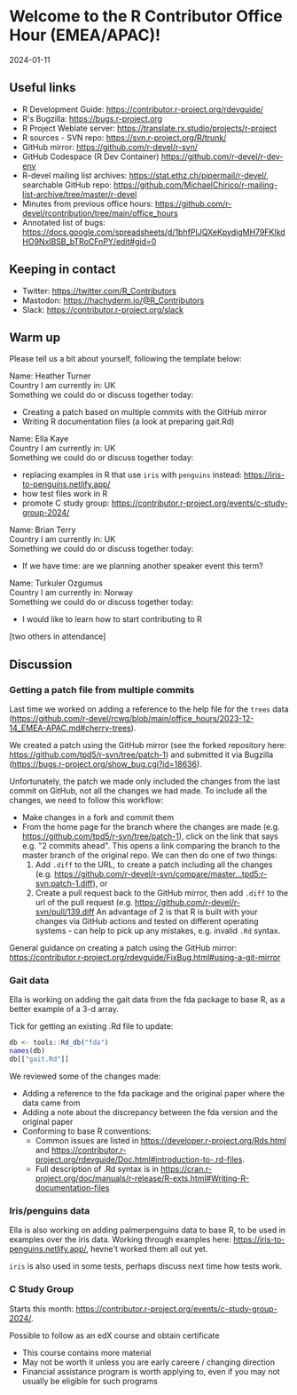 # Welcome to the R Contributor Office Hour (EMEA/APAC)! 
2024-01-11

## Useful links 

 * R Development Guide: https://contributor.r-project.org/rdevguide/ 
 * R's Bugzilla: https://bugs.r-project.org 
 * R Project Weblate server: https://translate.rx.studio/projects/r-project 
 * R sources - SVN repo: https://svn.r-project.org/R/trunk/ 
 * GitHub mirror: https://github.com/r-devel/r-svn/ 
 * GitHub Codespace (R Dev Container) https://github.com/r-devel/r-dev-env 
 * R-devel mailing list archives: https://stat.ethz.ch/pipermail/r-devel/, searchable GitHub repo: https://github.com/MichaelChirico/r-mailing-list-archive/tree/master/r-devel 
 * Minutes from previous office hours: https://github.com/r-devel/rcontribution/tree/main/office_hours 
 * Annotated list of bugs: https://docs.google.com/spreadsheets/d/1bhfPIJQXeKpydigMH79FKIkdHO9NxlBSB_bTRoCFnPY/edit#gid=0

## Keeping in contact 

 * Twitter: https://twitter.com/R_Contributors
 * Mastodon: https://hachyderm.io/@R_Contributors
 * Slack: https://contributor.r-project.org/slack 

## Warm up 

Please tell us a bit about yourself, following the template below: 

Name: Heather Turner   
Country I am currently in: UK  
Something we could do or discuss together today: 
 - Creating a patch based on multiple commits with the GitHub mirror
 - Writing R documentation files (a look at preparing gait.Rd)
    
Name: Ella Kaye   
Country I am currently in: UK  
Something we could do or discuss together today: 
 - replacing examples in R that use `iris` with `penguins` instead: https://iris-to-penguins.netlify.app/
 - how test files work in R
 - promote C study group: https://contributor.r-project.org/events/c-study-group-2024/ 

Name:  Brian Terry  
Country I am currently in: UK  
Something we could do or discuss together today: 
 - If we have time: are we planning another speaker event this term?
    
Name: Turkuler Ozgumus  
Country I am currently in: Norway  
Something we could do or discuss together today: 
 - I would like to learn how to start contributing to R
   
[two others in attendance]

## Discussion

### Getting a patch file from multiple commits

Last time we worked on adding a reference to the help file for the `trees` data (https://github.com/r-devel/rcwg/blob/main/office_hours/2023-12-14_EMEA-APAC.md#cherry-trees).

We created a patch using the GitHub mirror (see the forked repository here: https://github.com/tpd5/r-svn/tree/patch-1) and submitted it via Bugzilla (https://bugs.r-project.org/show_bug.cgi?id=18636).

Unfortunately, the patch we made only included the changes from the last commit on GitHub, not all the changes we had made. To include all the changes, we need to follow this workflow:
 - Make changes in a fork and commit them
 - From the home page for the branch where the changes are made (e.g. https://github.com/tpd5/r-svn/tree/patch-1), click on the link that says e.g. "2 commits ahead". This opens a link comparing the branch to the master branch of the original repo. We can then do one of two things:
     1. Add `.diff` to the URL, to create a patch including all the changes (e.g. https://github.com/r-devel/r-svn/compare/master...tpd5:r-svn:patch-1.diff), or
     2. Create a pull request back to the GitHub mirror, then add `.diff` to the url of the pull request (e.g. https://github.com/r-devel/r-svn/pull/139.diff
An advantage of 2 is that R is built with your changes via GitHub actions and tested on different operating systems - can help to pick up any mistakes, e.g. invalid `.Rd` syntax.

General guidance on creating a patch using the GitHub mirror: https://contributor.r-project.org/rdevguide/FixBug.html#using-a-git-mirror

### Gait data

Ella is working on adding the gait data from the fda package to base R, as a better example of a 3-d array.

Tick for getting an existing .Rd file to update:

```r
db <- tools::Rd_db("fda")
names(db)
db[["gait.Rd"]]
```

We reviewed some of the changes made:
 - Adding a reference to the fda package and the original paper where the data came from
 - Adding a note about the discrepancy between the fda version and the original paper
 - Conforming to base R conventions:
     - Common issues are listed in https://developer.r-project.org/Rds.html and https://contributor.r-project.org/rdevguide/Doc.html#introduction-to-.rd-files.
     - Full description of .Rd syntax is in https://cran.r-project.org/doc/manuals/r-release/R-exts.html#Writing-R-documentation-files

### Iris/penguins data

Ella is also working on adding palmerpenguins data to base R, to be used in examples over the iris data. Working through examples here: https://iris-to-penguins.netlify.app/, hevne't worked them all out yet.

`iris` is also used in some tests, perhaps discuss next time how tests work.
        
### C Study Group

Starts this month: https://contributor.r-project.org/events/c-study-group-2024/.

Possible to follow as an edX course and obtain certificate
 - This course contains more material
 - May not be worth it unless you are early careere / changing direction
 - Financial assistance program is worth applying to, even if you may not usually be eligible for such programs



